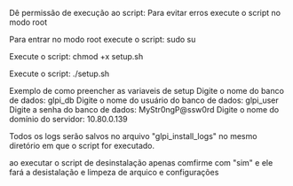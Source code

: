 Dê permissão de execução ao script:
Para evitar erros execute o script no modo root

Para entrar no modo root execute o script: sudo su

Execute o script:
chmod +x setup.sh

Execute o script:
./setup.sh

Exemplo de como preencher as variaveis de setup
  Digite o nome do banco de dados: glpi_db
  Digite o nome do usuário do banco de dados: glpi_user
  Digite a senha do banco de dados: MyStr0ngP@ssw0rd
  Digite o nome do domínio do servidor: 10.80.0.139

Todos os logs serão salvos no arquivo "glpi_install_logs" no mesmo diretório em que o script for executado.

ao executar o script de desinstalação apenas comfirme com "sim" e ele fará a desistalação e limpeza de arquico e configurações
